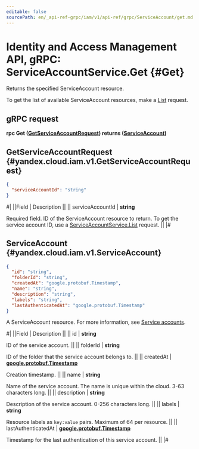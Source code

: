 ```yaml
---
editable: false
sourcePath: en/_api-ref-grpc/iam/v1/api-ref/grpc/ServiceAccount/get.md
---
```


# Identity and Access Management API, gRPC: ServiceAccountService.Get {#Get}

Returns the specified ServiceAccount resource.

To get the list of available ServiceAccount resources, make a [List](/docs/iam/api-ref/grpc/ServiceAccount/list#List) request.

## gRPC request

**rpc Get ([GetServiceAccountRequest](#yandex.cloud.iam.v1.GetServiceAccountRequest)) returns ([ServiceAccount](#yandex.cloud.iam.v1.ServiceAccount))**

## GetServiceAccountRequest {#yandex.cloud.iam.v1.GetServiceAccountRequest}

```json
{
  "serviceAccountId": "string"
}
```

#|
||Field | Description ||
|| serviceAccountId | **string**

Required field. ID of the ServiceAccount resource to return.
To get the service account ID, use a [ServiceAccountService.List](/docs/iam/api-ref/grpc/ServiceAccount/list#List) request. ||
|#

## ServiceAccount {#yandex.cloud.iam.v1.ServiceAccount}

```json
{
  "id": "string",
  "folderId": "string",
  "createdAt": "google.protobuf.Timestamp",
  "name": "string",
  "description": "string",
  "labels": "string",
  "lastAuthenticatedAt": "google.protobuf.Timestamp"
}
```

A ServiceAccount resource. For more information, see [Service accounts](/docs/iam/concepts/users/service-accounts).

#|
||Field | Description ||
|| id | **string**

ID of the service account. ||
|| folderId | **string**

ID of the folder that the service account belongs to. ||
|| createdAt | **[google.protobuf.Timestamp](https://developers.google.com/protocol-buffers/docs/reference/google.protobuf#timestamp)**

Creation timestamp. ||
|| name | **string**

Name of the service account.
The name is unique within the cloud. 3-63 characters long. ||
|| description | **string**

Description of the service account. 0-256 characters long. ||
|| labels | **string**

Resource labels as `` key:value `` pairs. Maximum of 64 per resource. ||
|| lastAuthenticatedAt | **[google.protobuf.Timestamp](https://developers.google.com/protocol-buffers/docs/reference/google.protobuf#timestamp)**

Timestamp for the last authentication of this service account. ||
|#